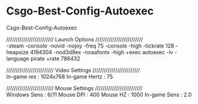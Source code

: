 # Csgo-Best-Config-Autoexec
Csgo-Best-Config-Autoexec

///////////////////////// Launch Options /////////////////////////  
-steam -console -novid -nojoy -freq 75 -console -high -tickrate 128 -heapsize 4194304 -nod3d9ex -noaafonts -high +exec autoexec -lv -language pirate +rate 786432 

///////////////////////// Video Settings /////////////////////////  
In-game res : 1024x768
In-game Hertz : 75


///////////////////////// Mouse Settings /////////////////////////  
Windows Sens : 6/11
Mouse DPI : 400
Mouse HZ : 1000
In-game Sens : 2.0

